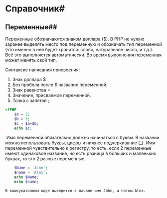 # Справочник#

##					Переменные##

Переменные обозначаются знаком доллара ($). В PHP не нужно заранее выделять место под переменную и обозначать тип переменной (что именно в ней будет хранится: слово, натуральное число, и т.д.). Всё это выполняется автоматически. Во время выполнения переменная может менять свой тип. 

Синтаксис написания присвоения:

1. Знак доллара $
2. Без пробела после $ название переменной.
3. Знак равенства =
4. Значение, присваемое переменной.
5. Точка с запятой ;

```php
<?PHP
  	$a = 2;
	$b = 3;
	$c = $a+$b;
	echo $c;
```

​	Имя переменной обязательно должно начинаться с буквы. В названии можно использовать буквы, цифры и нижнее подчеркивание (_). Имя переменной чувствительно к регистру, то есть, если 2 переменные имеют одинаковое название, но есть разница в больших и маленьких буквах, то это 2 разные переменные. 

```php
	$Name = 'John';
	$name = 'Alex';
	echo $Name;
	echo $name;
```

 	В вышеуказанном коде выведится в начале имя John, а потом Alex. 
